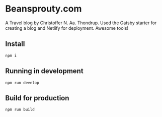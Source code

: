 # Beansprouty.com
A Travel blog by Christoffer N. Aa. Thondrup. Used the Gatsby starter for creating a blog and Netlify for deployment. Awesome tools!

## Install
`npm i`

## Running in development
`npm run develop`

## Build for production
`npm run build`
